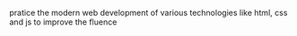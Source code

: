 pratice the modern web development of various technologies like html, css and js to improve the fluence

